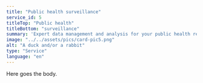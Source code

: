 ```yaml
---
title: "Public health surveillance"
service_id: 5
titleTop: "Public health"
titleBottom: "surveillance"
summary: 'Expert data management and analysis for your public health research project.'
image: "../../assets/pics/card-pic5.png"
alt: "A duck and/or a rabbit"
type: "Service"
language: "en"
---
```


Here goes the body.